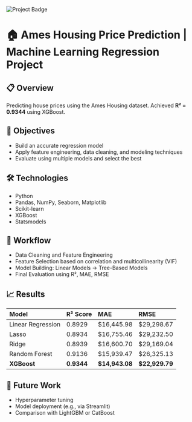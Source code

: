 ![Project Badge](images/ames_project_badge.png)

# 🏠 Ames Housing Price Prediction | Machine Learning Regression Project

## 📋 Overview

Predicting house prices using the Ames Housing dataset. Achieved **R² = 0.9344** using XGBoost.

## 🎯 Objectives
- Build an accurate regression model
- Apply feature engineering, data cleaning, and modeling techniques
- Evaluate using multiple models and select the best

## 🛠️ Technologies
- Python
- Pandas, NumPy, Seaborn, Matplotlib
- Scikit-learn
- XGBoost
- Statsmodels

## 🧠 Workflow
- Data Cleaning and Feature Engineering
- Feature Selection based on correlation and multicollinearity (VIF)
- Model Building: Linear Models → Tree-Based Models
- Final Evaluation using R², MAE, RMSE

## 📈 Results

| Model | R² Score | MAE | RMSE |
|:---|:---|:---|:---|
| Linear Regression | 0.8929 | \$16,445.98 | \$29,298.67 |
| Lasso | 0.8934 | \$16,755.46 | \$29,232.50 |
| Ridge | 0.8939 | \$16,600.70 | \$29,169.04 |
| Random Forest | 0.9136 | \$15,939.47 | \$26,325.13 |
| **XGBoost** | **0.9344** | **\$14,943.08** | **\$22,929.79** |

## 🔮 Future Work
- Hyperparameter tuning
- Model deployment (e.g., via Streamlit)
- Comparison with LightGBM or CatBoost
